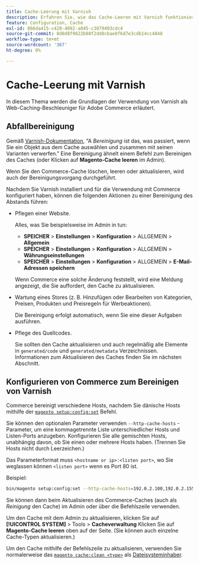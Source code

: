 ```yaml
---
title: Cache-Leerung mit Varnish
description: Erfahren Sie, wie das Cache-Leeren mit Varnish funktioniert und wie Sie es als Web-Caching-Beschleuniger für die Adobe Commerce-Anwendung verwenden.
feature: Configuration, Cache
exl-id: 866da415-c428-4092-a045-c3079493cdc4
source-git-commit: 8d0d8f9822b88f2dd8cbae8f6d7e3cdb14cc4848
workflow-type: tm+mt
source-wordcount: '367'
ht-degree: 0%

---
```


# Cache-Leerung mit Varnish

In diesem Thema werden die Grundlagen der Verwendung von Varnish als Web-Caching-Beschleuniger für Adobe Commerce erläutert.

## Abfallbereinigung

Gemäß [Varnish-Dokumentation](https://www.varnish-cache.org/docs/trunk/users-guide/purging.html), &quot;A *Bereinigung* ist das, was passiert, wenn Sie ein Objekt aus dem Cache auswählen und zusammen mit seinen Varianten verwerfen.&quot; Eine Bereinigung ähnelt einem Befehl zum Bereinigen des Caches (oder Klicken auf **Magento-Cache leeren** im Admin).

Wenn Sie den Commerce-Cache löschen, leeren oder aktualisieren, wird auch der Bereinigungsvorgang durchgeführt.

Nachdem Sie Varnish installiert und für die Verwendung mit Commerce konfiguriert haben, können die folgenden Aktionen zu einer Bereinigung des Abstands führen:

- Pflegen einer Website.

  Alles, was Sie beispielsweise im Admin in tun:

   - **SPEICHER** > **Einstellungen** > **Konfiguration** > ALLGEMEIN > **Allgemein**
   - **SPEICHER** > **Einstellungen** > **Konfiguration** > ALLGEMEIN > **Währungseinstellungen**
   - **SPEICHER** > **Einstellungen** > **Konfiguration** > ALLGEMEIN > **E-Mail-Adressen speichern**

  Wenn Commerce eine solche Änderung feststellt, wird eine Meldung angezeigt, die Sie auffordert, den Cache zu aktualisieren.

- Wartung eines Stores (z. B. Hinzufügen oder Bearbeiten von Kategorien, Preisen, Produkten und Preisregeln für Werbeaktionen).

  Die Bereinigung erfolgt automatisch, wenn Sie eine dieser Aufgaben ausführen.

- Pflege des Quellcodes.

  Sie sollten den Cache aktualisieren und auch regelmäßig alle Elemente in `generated/code` und `generated/metadata` Verzeichnissen. Informationen zum Aktualisieren des Caches finden Sie im nächsten Abschnitt.

## Konfigurieren von Commerce zum Bereinigen von Varnish

Commerce bereinigt verschiedene Hosts, nachdem Sie dänische Hosts mithilfe der [`magento setup:config:set`](https://devdocs.magento.com/guides/v2.4/reference/cli/magento.html#setupconfigset) Befehl.

Sie können den optionalen Parameter verwenden `--http-cache-hosts` -Parameter, um eine kommagetrennte Liste unterschiedlicher Hosts und Listen-Ports anzugeben. Konfigurieren Sie alle gemischten Hosts, unabhängig davon, ob Sie einen oder mehrere Hosts haben. (Trennen Sie Hosts nicht durch Leerzeichen.)

Das Parameterformat muss `<hostname or ip>:<listen port>`, wo Sie weglassen können `<listen port>` wenn es Port 80 ist.

Beispiel:

```bash
bin/magento setup:config:set --http-cache-hosts=192.0.2.100,192.0.2.155:6081
```

Sie können dann beim Aktualisieren des Commerce-Caches (auch als *Reinigung* den Cache) im Admin oder über die Befehlszeile verwenden.

Um den Cache mit dem Admin zu aktualisieren, klicken Sie auf **[!UICONTROL SYSTEM]** > Tools > **Cacheverwaltung** Klicken Sie auf **Magento-Cache leeren** oben auf der Seite. (Sie können auch einzelne Cache-Typen aktualisieren.)

Um den Cache mithilfe der Befehlszeile zu aktualisieren, verwenden Sie normalerweise das [`magento cache:clean <type>`](../cli/manage-cache.md#clean-and-flush-cache-types) als [Dateisysteminhaber](../../installation/prerequisites/file-system/overview.md).
